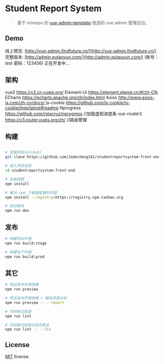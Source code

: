 # Student Report System

> 基于 iimeepo 的 [vue-admin-template](https://github.com/iimeepo/vue-admin-template) 改造的 vue admin 管理后台。

## Demo

线上预览: [http://vue-admin.findfuture.cn/](http://vue-admin.findfuture.cn/)  
完整版本: [http://admin.qutaoyun.com/](http://admin.qutaoyun.com/) (账号：test 密码：123456) 正在开发中...

## 架构

vue2 <https://v2.cn.vuejs.org/>
Element-Ui <https://element.eleme.cn/#/zh-CN>
ECharts <https://echarts.apache.org/zh/index.html>
Axios <http://www.axios-js.com/zh-cn/docs/>
js-cookie <https://github.com/js-cookie/js-cookie/tree/latest#readme>
Nprogress <https://github.com/rstacruz/nprogress> //加载虚假进度条
vue-router3 <https://v3.router.vuejs.org/zh/> //路由管理

## 构建

```bash

# 克隆项目(GitHub)
git clone https://github.com/Jadecheng141/studentreportsystem-front-end.git

# 进入项目目录
cd studentreportsystem-front-end

# 安装依赖
npm install

# 解决 npm 下载速度慢的问题
npm install --registry=https://registry.npm.taobao.org

# 启动服务
npm run dev
```

## 发布

```bash
# 构建测试环境
npm run build:stage

# 构建生产环境
npm run build:prod
```

## 其它

```bash
# 预览发布环境效果
npm run preview

# 预览发布环境效果 + 静态资源分析
npm run preview -- --report

# 代码格式检查
npm run lint

# 代码格式检查并自动修复
npm run lint -- --fix
```

## License

[MIT](https://gitee.com/iimeepo/vue-admin-template/blob/master/LICENSE) license.

